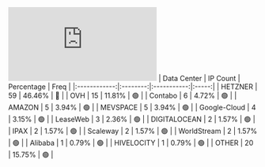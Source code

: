 ![Diagramm](https://github.com/obajay/StateSync-snapshots/blob/main/Projects/Dymension/1/README.md)
| Data Center | IP Count | Percentage | Freq |
|:------------:|:--------:|:-----------:|:-----:|
| HETZNER | 59 | 46.46% | 🔴 |
| OVH | 15 | 11.81% | 🟢 |
| Contabo | 6 | 4.72% | 🟢 |
| AMAZON | 5 | 3.94% | 🟢 |
| MEVSPACE | 5 | 3.94% | 🟢 |
| Google-Cloud | 4 | 3.15% | 🟢 |
| LeaseWeb | 3 | 2.36% | 🟢 |
| DIGITALOCEAN | 2 | 1.57% | 🟢 |
| IPAX | 2 | 1.57% | 🟢 |
| Scaleway | 2 | 1.57% | 🟢 |
| WorldStream | 2 | 1.57% | 🟢 |
| Alibaba | 1 | 0.79% | 🟢 |
| HIVELOCITY | 1 | 0.79% | 🟢 |
| OTHER | 20 | 15.75% | 🟢 |